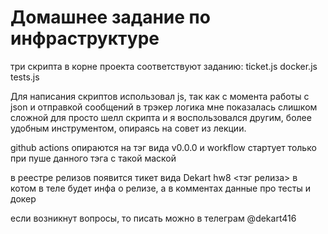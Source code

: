 # Домашнее задание по инфраструктуре

три скрипта в корне проекта соответствуют заданию:
    ticket.js
    docker.js
    tests.js

Для написания скриптов использовал js, так как с момента работы с json и отправкой сообщений в трэкер логика мне показалась слишком сложной для просто шелл скрипта и я воспользовался другим, более удобным инструментом, опираясь на совет из лекции.

github actions опираются на тэг вида v0.0.0 и workflow стартует только при пуше данного тэга с такой маской

в реестре релизов появится тикет вида Dekart hw8 <тэг релиза> в котом в теле будет инфа о релизе, а в комментах данные про тесты и докер

если возникнут вопросы, то писать можно в телеграм @dekart416
